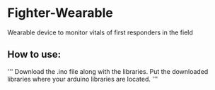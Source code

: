 # Fighter-Wearable
Wearable device to monitor vitals of first responders in the field

## How to use:
'''
Download the .ino file along with the libraries. Put the downloaded libraries where your arduino libraries are located.
'''
